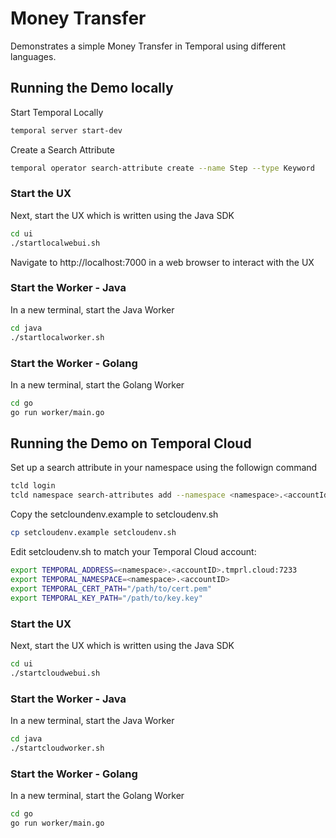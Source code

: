 # Money Transfer 
Demonstrates a simple Money Transfer in Temporal using different languages. 

## Running the Demo locally
Start Temporal Locally

```bash
temporal server start-dev
```

Create a Search Attribute 
```bash
temporal operator search-attribute create --name Step --type Keyword
```

### Start the UX 
Next, start the UX which is written using the Java SDK

```bash
cd ui
./startlocalwebui.sh
```

Navigate to http://localhost:7000 in a web browser to interact with the UX

### Start the Worker - Java
In a new terminal, start the Java Worker
```bash
cd java
./startlocalworker.sh
```

### Start the Worker - Golang
In a new terminal, start the Golang Worker

```bash
cd go
go run worker/main.go
```

## Running the Demo on Temporal Cloud
Set up a search attribute in your namespace using the followign command

```bash
tcld login
tcld namespace search-attributes add --namespace <namespace>.<accountId> --search-attribute "Step=Keyword"
```

Copy the setcloundenv.example to setcloudenv.sh 
```bash
cp setcloudenv.example setcloudenv.sh
```

Edit setcloudenv.sh to match your Temporal Cloud account:
```bash
export TEMPORAL_ADDRESS=<namespace>.<accountID>.tmprl.cloud:7233
export TEMPORAL_NAMESPACE=<namespace>.<accountID>
export TEMPORAL_CERT_PATH="/path/to/cert.pem"
export TEMPORAL_KEY_PATH="/path/to/key.key"
```

### Start the UX 
Next, start the UX which is written using the Java SDK

```bash
cd ui
./startcloudwebui.sh
```

### Start the Worker - Java
In a new terminal, start the Java Worker
```bash
cd java
./startcloudworker.sh
```

### Start the Worker - Golang
In a new terminal, start the Golang Worker

```bash
cd go
go run worker/main.go
```